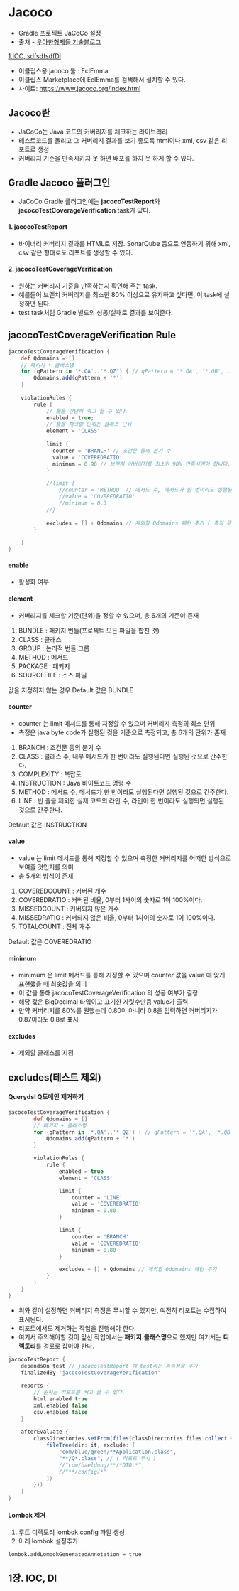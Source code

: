 # Jacoco
  - Gradle 프로젝트 JaCoCo 설정
  - 출처 - [우아한형제들 기술블로그](https://techblog.woowahan.com/2661)

[1.IOC, sdfsdfsdfDI](#1장-IOC-DI)



  
  - 이클립스용 jacoco 툴 : EclEmma
  - 이클립스 Marketplace에 EclEmma를 검색해서 설치할 수 있다.
  - 사이트: https://www.jacoco.org/index.html

## Jacoco란 ##
  - JaCoCo는 Java 코드의 커버리지를 체크하는 라이브러리
  - 테스트코드를 돌리고 그 커버리지 결과를 보기 좋도록 html이나 xml, csv 같은 리포트로 생성
  - 커버리지 기준을 만족시키지 못 하면 배포를 하지 못 하게 할 수 있다.

## Gradle Jacoco 플러그인 ##
  - JaCoCo Gradle 플러그인에는 **jacocoTestReport**와 **jacocoTestCoverageVerification** task가 있다.

#### 1. jacocoTestReport ####
  - 바이너리 커버리지 결과를 HTML로 저장. SonarQube 등으로 연동하기 위해 xml, csv 같은 형태로도 리포트를 생성할 수 있다.

#### 2. jacocoTestCoverageVerification ####
  - 원하는 커버리지 기준을 만족하는지 확인해 주는 task.
  - 예를들어 브랜치 커버리지를 최소한 80% 이상으로 유지하고 싶다면, 이 task에 설정하면 된다. 
  - test task처럼 Gradle 빌드의 성공/실패로 결과를 보여준다.


## jacocoTestCoverageVerification Rule ##

````gradle
jacocoTestCoverageVerification {
	def Qdomains = []
	// 패키지 + 클래스명
	for (qPattern in '*.QA'..'*.QZ') { // qPattern = '*.QA', '*.QB', ... '*.QZ'
	    Qdomains.add(qPattern + '*')
	}
	
	violationRules {
		rule {
			// 룰을 간단히 켜고 끌 수 있다.
			enabled = true;
			// 룰을 체크할 단위는 클래스 단위
			element = 'CLASS'
			
			limit {
			  counter = 'BRANCH' // 조건문 등의 분기 수
			  value = 'COVEREDRATIO'
			  minimum = 0.90 // 브랜치 커버리지를 최소한 90% 만족시켜야 합니다.
			}

			//limit {
				//counter = 'METHOD' // 메서드 수, 메서드가 한 번이라도 실행된다면 실행된 것으로 간주
				//value = 'COVEREDRATIO'
				//minimum = 0.3
			//}
			
			excludes = [] + Qdomains // 제외할 Qdomains 패턴 추가 ( 측정 무시 )
		}

	}
}
````

#### enable ####
- 활성화 여부

#### element ####
- 커버리지를 체크할 기준(단위)을 정할 수 있으며, 총 6개의 기준이 존재
1. BUNDLE : 패키지 번들(프로젝트 모든 파일을 합친 것)
2. CLASS : 클래스
3. GROUP : 논리적 번들 그룹
4. METHOD : 메서드
5. PACKAGE : 패키지
6. SOURCEFILE : 소스 파일

값을 지정하지 않는 경우 Default 값은 BUNDLE

#### counter ####
- counter 는 limit 메서드를 통해 지정할 수 있으며 커버리지 측정의 최소 단위
- 측정은 java byte code가 실행된 것을 기준으로 측정되고, 총 6개의 단위가 존재
1. BRANCH : 조건문 등의 분기 수
2. CLASS : 클래스 수, 내부 메서드가 한 번이라도 실행된다면 실행된 것으로 간주한다.
3. COMPLEXITY : 복잡도
4. INSTRUCTION : Java 바이트코드 명령 수
5. METHOD : 메서드 수, 메서드가 한 번이라도 실행된다면 실행된 것으로 간주한다.
6. LINE : 빈 줄을 제외한 실제 코드의 라인 수, 라인이 한 번이라도 실행되면 실행된 것으로 간주한다.

Default 값은 INSTRUCTION

#### value ####
- value 는 limit 메서드를 통해 지정할 수 있으며 측정한 커버리지를 어떠한 방식으로 보여줄 것인지를 의미
- 총 5개의 방식이 존재
1. COVEREDCOUNT : 커버된 개수
2. COVEREDRATIO : 커버된 비율, 0부터 1사이의 숫자로 1이 100%이다.
3. MISSEDCOUNT : 커버되지 않은 개수
4. MISSEDRATIO : 커버되지 않은 비율, 0부터 1사이의 숫자로 1이 100%이다.
5. TOTALCOUNT : 전체 개수

Default 값은 COVEREDRATIO

#### minimum ####
- minimum 은 limit 메서드를 통해 지정할 수 있으며 counter 값을 value 에 맞게 표현했을 때 최솟값을 의미
- 이 값을 통해 jacocoTestCoverageVerification 의 성공 여부가 결정
- 해당 값은 BigDecimal 타입이고 표기한 자릿수만큼 value가 출력
- 만약 커버리지를 80%를 원했는데 0.80이 아니라 0.8을 입력하면 커버리지가 0.87이라도 0.8로 표시

#### excludes ####
- 제외할 클래스를 지정

## excludes(테스트 제외) ##

#### Querydsl Q도메인 제거하기 ####

````gradle
jacocoTestCoverageVerification {
        def Qdomains = []
        // 패키지 + 클래스명
        for (qPattern in '*.QA'..'*.QZ') { // qPattern = '*.QA', '*.QB', ... '*.QZ'
            Qdomains.add(qPattern + '*')
        }

        violationRules {
            rule {
                enabled = true
                element = 'CLASS'

                limit {
                    counter = 'LINE'
                    value = 'COVEREDRATIO'
                    minimum = 0.80
                }

                limit {
                    counter = 'BRANCH'
                    value = 'COVEREDRATIO'
                    minimum = 0.80
                }

                excludes = [] + Qdomains // 제외할 Qdomains 패턴 추가
            }
        }
    }
}
````

- 위와 같이 설정하면 커버리지 측정은 무시할 수 있지만, 여전히 리포트는 수집하여 표시된다.
- 리포트에서도 제거하는 작업을 진행해야 한다.
- 여기서 주의해야할 것이 앞선 작업에서는 **패키지.클래스명**으로 했지만 여기서는 **디렉토리**를 경로로 잡아야 한다.

````gradle
jacocoTestReport {
    dependsOn test // jacocoTestReport 에 test라는 종속성을 추가
    finalizedBy 'jacocoTestCoverageVerification'
    
    reports {
        // 원하는 리포트를 켜고 끌 수 있다.
        html.enabled true
        xml.enabled false
        csv.enabled false
    }
    
    afterEvaluate {
        classDirectories.setFrom(files(classDirectories.files.collect {
            fileTree(dir: it, exclude: [
                "com/blue/green/**Application.class",
                "**/Q*.class", // ( 리포트 무시 )
                //"com/baeldung/**/*DTO.*",
                //"**/config/*"
            ])
        }))
    }
}
````

#### Lombok 제거 ####
1. 루트 디렉토리 lombok.config 파일 생성
2. 아래 lombok 설정추가
````
lombok.addLombokGeneratedAnnotation = true
````


## 1장. IOC, DI ##
